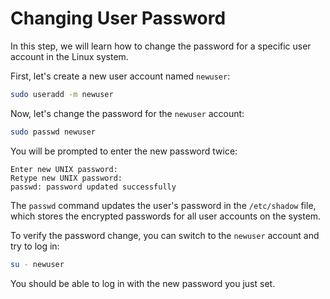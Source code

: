 # Changing User Password

In this step, we will learn how to change the password for a specific user account in the Linux system.

First, let's create a new user account named `newuser`:

```bash
sudo useradd -m newuser
```

Now, let's change the password for the `newuser` account:

```bash
sudo passwd newuser
```

You will be prompted to enter the new password twice:

```
Enter new UNIX password:
Retype new UNIX password:
passwd: password updated successfully
```

The `passwd` command updates the user's password in the `/etc/shadow` file, which stores the encrypted passwords for all user accounts on the system.

To verify the password change, you can switch to the `newuser` account and try to log in:

```bash
su - newuser
```

You should be able to log in with the new password you just set.
